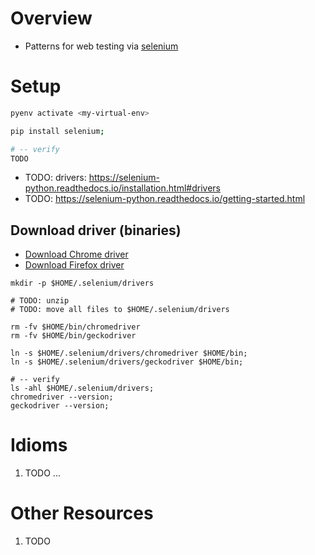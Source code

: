 # Overview
- Patterns for web testing via [selenium](https://selenium-python.readthedocs.io)


# Setup
```bash
pyenv activate <my-virtual-env>

pip install selenium;

# -- verify
TODO
```

- TODO: drivers: https://selenium-python.readthedocs.io/installation.html#drivers
- TODO: https://selenium-python.readthedocs.io/getting-started.html

## Download driver (binaries)
- [Download Chrome driver](https://sites.google.com/chromium.org/driver/?pli=1)
- [Download Firefox driver](https://github.com/mozilla/geckodriver/releases)
```
mkdir -p $HOME/.selenium/drivers

# TODO: unzip
# TODO: move all files to $HOME/.selenium/drivers

rm -fv $HOME/bin/chromedriver
rm -fv $HOME/bin/geckodriver

ln -s $HOME/.selenium/drivers/chromedriver $HOME/bin;
ln -s $HOME/.selenium/drivers/geckodriver $HOME/bin;

# -- verify
ls -ahl $HOME/.selenium/drivers;
chromedriver --version;
geckodriver --version;
```


# Idioms
1. TODO ...


# Other Resources
1. TODO
